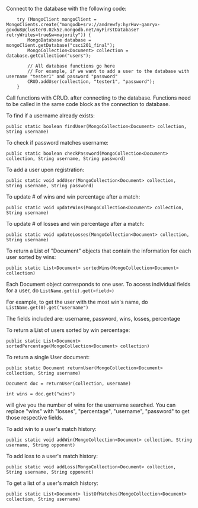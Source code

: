 

Connect to the database with the following code:

        try (MongoClient mongoClient = MongoClients.create("mongodb+srv://andrewfy:hyrHuv-gamryx-goxdu8@cluster0.02k5z.mongodb.net/myFirstDatabase?retryWrites=true&w=majority")) {
            MongoDatabase database = mongoClient.getDatabase("csci201_final");
            MongoCollection<Document> collection = database.getCollection("users");

            // All database functions go here
            // For example, if we want to add a user to the database with username "tester1" and password "password" 
            CRUD.addUser(collection, "tester1", "password");
        }

Call functions with CRUD.<function> after connecting to the database. Functions need to be called in the same code block as the connection to database.

To find if a username already exists:

`public static boolean findUser(MongoCollection<Document> collection, String username)`

To check if password matches username: 

`public static boolean checkPassword(MongoCollection<Document> collection, String username, String password)`

To add a user upon registration: 

`public static void addUser(MongoCollection<Document> collection, String username, String password)`

To update # of wins and win percentage after a match: 

`public static void updateWins(MongoCollection<Document> collection, String username)`

To update # of losses and win percentage after a match:

`public static void updateLosses(MongoCollection<Document> collection, String username)`

To return a List of "Document" objects that contain the information for each user sorted by wins:

`public static List<Document> sortedWins(MongoCollection<Document> collection)`

Each Document object corresponds to one user. To access individual fields for a user, do 
`ListName.get(i).get(<field>)`

For example, to get the user with the most win's name, do
`ListName.get(0).get("username")`

The fields included are: username, password, wins, losses, percentage

To return a List of users sorted by win percentage:

`public static List<Document> sortedPercentage(MongoCollection<Document> collection)`

To return a single User document: 

`public static Document returnUser(MongoCollection<Document> collection, String username)`

`Document doc = returnUser(collection, username)`

`int wins = doc.get("wins")`

will give you the number of wins for the username searched. You can replace "wins" with "losses", "percentage", "username", "password" to get those respective fields.

To add win to a user's match history: 

`public static void addWin(MongoCollection<Document> collection, String username, String opponent)`

To add loss to a user's match history:

`public static void addLoss(MongoCollection<Document> collection, String username, String opponent)`

To get a list of a user's match history:

`public static List<Document> listOfMatches(MongoCollection<Document> collection, String username)`


